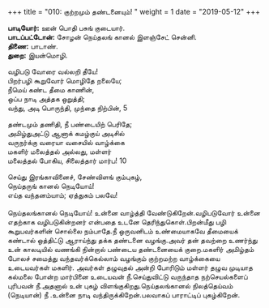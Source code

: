 ﻿+++
title = "010: குற்றமும் தண்டனையும்!  "
weight = 1
date = "2019-05-12"
+++

**பாடியோர்:** ஊன் பொதி பசுங் குடையார்.  
**பாடப்பட்டோன்:** சோழன் நெய்தலங் கானல் இளஞ்சேட் சென்னி.  
**திணை:** பாடாண்.  
**துறை:** இயன்மொழி.  
  
வழிபடு வோரை வல்லறி தீயே!  
பிறர்பழி கூறுவோர் மொழிதே றலையே;  
நீமெய் கண்ட தீமை காணின்,  
ஒப்ப நாடி அத்தக ஒறுத்தி;  
வந்து, அடி பொருந்தி, முந்தை நிற்பின், 5  
  
தண்டமும் தணிதி, நீ பண்டையிற் பெரிதே;  
அமிழ்துஅட்டு ஆனாக் கமழ்குய் அடிசில்  
வருநர்க்கு வரையா வசையில் வாழ்க்கை  
மகளிர் மலைத்தல் அல்லது, மள்ளர்  
மலைத்தல் போகிய, சிலைத்தார் மார்ப! 10  
  
செய்து இரங்காவினைச், சேண்விளங் கும்புகழ்,  
நெய்தருங் கானல் நெடியோய்!  
எய்த வந்தனம்யாம்; ஏத்துகம் பலவே!  
   
நெய்தலங்கானல் நெடியோய்! உன்னை வாழ்த்தி வேண்டுகிறேன்.வழிபடுவோர் உன்னை எதற்காக வழிபடுகின்றனர் என்பதை உடனே தெரிந்துகொள்.பிறன்மீது பழி கூறுபவர்களின் சொல்லை நம்பாதே.நீ ஒருவனிடம் உண்மையாகவே தீமையைக் கண்டால் ஒத்திட்டு ஆராய்ந்து தக்க தண்டனை வழங்கு.அவர் தன் தவற்றை உணர்ந்து உன் காலடியில் வணங்கி நின்றால் பண்டைய தண்டனையைக் குறை.மகளிர் அமிழ்தம் போலச் சமைத்து வந்தவர்க்கெல்லாம் வழங்கும் குற்றமற்ற வாழ்க்கையை உடையவர்கள் மகளிர். அவர்கள் தழுவுதல் அன்றி போரிடும் மள்ளர் தழுவ முடியாத கல்மலை போன்ற மார்பினை உடையவன் நீ.செய்துவிட்டு வருந்தாத நற்செயல்களைப் புரிபவன் நீ.அதனால் உன் புகழ் விளங்குகிறது.நெய்தலங்கானல் நிலத்தெய்வம் (நெடியான்) நீ .உன்னை நாடி வந்திருக்கிறேன்.பலவாகப் பாராட்டிப் புகழ்கிறேன்.  
